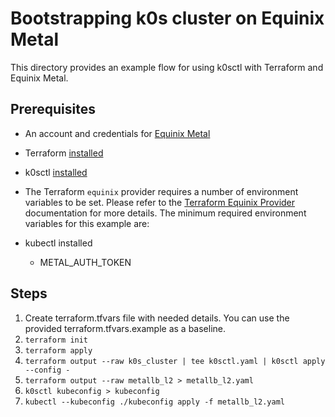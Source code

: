 # Bootstrapping k0s cluster on Equinix Metal

This directory provides an example flow for using k0sctl with Terraform and Equinix Metal.

## Prerequisites

* An account and credentials for [Equinix Metal](https://deploy.equinix.com/)
* Terraform [installed](https://learn.hashicorp.com/terraform/getting-started/install)
* k0sctl [installed](https://github.com/k0sproject/k0sctl/releases)
* The Terraform `equinix` provider requires a number of environment variables to be set. Please refer to the [Terraform Equinix Provider](https://registry.terraform.io/providers/equinix/equinix/latest/docs) documentation for more details. The minimum required environment variables for this example are:
* kubectl installed

  * METAL_AUTH_TOKEN

## Steps

1. Create terraform.tfvars file with needed details. You can use the provided terraform.tfvars.example as a baseline.
2. `terraform init`
3. `terraform apply`
4. `terraform output --raw k0s_cluster | tee k0sctl.yaml | k0sctl apply --config -`
5. `terraform output --raw metallb_l2 > metallb_l2.yaml`
6. `k0sctl kubeconfig > kubeconfig`
7. `kubectl --kubeconfig ./kubeconfig apply -f metallb_l2.yaml`
